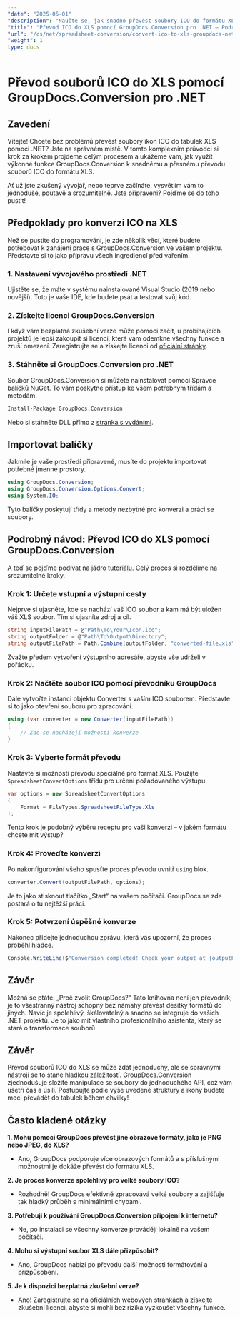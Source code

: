 ```yaml
---
"date": "2025-05-01"
"description": "Naučte se, jak snadno převést soubory ICO do formátu XLS pomocí nástroje GroupDocs.Conversion pro .NET. Postupujte podle tohoto podrobného návodu pro bezproblémovou konverzi souborů ve vašich projektech C#."
"title": "Převod ICO do XLS pomocí GroupDocs.Conversion pro .NET – Podrobný návod"
"url": "/cs/net/spreadsheet-conversion/convert-ico-to-xls-groupdocs-net/"
"weight": 1
type: docs
---
```

# Převod souborů ICO do XLS pomocí GroupDocs.Conversion pro .NET

## Zavedení

Vítejte! Chcete bez problémů převést soubory ikon ICO do tabulek XLS pomocí .NET? Jste na správném místě. V tomto komplexním průvodci si krok za krokem projdeme celým procesem a ukážeme vám, jak využít výkonné funkce GroupDocs.Conversion k snadnému a přesnému převodu souborů ICO do formátu XLS.

Ať už jste zkušený vývojář, nebo teprve začínáte, vysvětlím vám to jednoduše, poutavě a srozumitelně. Jste připraveni? Pojďme se do toho pustit!


## Předpoklady pro konverzi ICO na XLS

Než se pustíte do programování, je zde několik věcí, které budete potřebovat k zahájení práce s GroupDocs.Conversion ve vašem projektu. Představte si to jako přípravu všech ingrediencí před vařením.

### 1. Nastavení vývojového prostředí .NET

Ujistěte se, že máte v systému nainstalované Visual Studio (2019 nebo novější). Toto je vaše IDE, kde budete psát a testovat svůj kód.

### 2. Získejte licenci GroupDocs.Conversion

I když vám bezplatná zkušební verze může pomoci začít, u probíhajících projektů je lepší zakoupit si licenci, která vám odemkne všechny funkce a zruší omezení. Zaregistrujte se a získejte licenci od [oficiální stránky](https://purchase.groupdocs.com/buy).

### 3. Stáhněte si GroupDocs.Conversion pro .NET

Soubor GroupDocs.Conversion si můžete nainstalovat pomocí Správce balíčků NuGet. To vám poskytne přístup ke všem potřebným třídám a metodám. 

```bash
Install-Package GroupDocs.Conversion
```
Nebo si stáhněte DLL přímo z [stránka s vydáními](https://releases.groupdocs.com/conversion/net/).


## Importovat balíčky

Jakmile je vaše prostředí připravené, musíte do projektu importovat potřebné jmenné prostory.

```csharp
using GroupDocs.Conversion;
using GroupDocs.Conversion.Options.Convert;
using System.IO;
```

Tyto balíčky poskytují třídy a metody nezbytné pro konverzi a práci se soubory.


## Podrobný návod: Převod ICO do XLS pomocí GroupDocs.Conversion

A teď se pojďme podívat na jádro tutoriálu. Celý proces si rozdělíme na srozumitelné kroky.

### Krok 1: Určete vstupní a výstupní cesty

Nejprve si ujasněte, kde se nachází váš ICO soubor a kam má být uložen váš XLS soubor. Tím si ujasníte zdroj a cíl.

```csharp
string inputFilePath = @"Path\To\Your\Icon.ico";
string outputFolder = @"Path\To\Output\Directory";
string outputFilePath = Path.Combine(outputFolder, "converted-file.xls");
```

Zvažte předem vytvoření výstupního adresáře, abyste vše udrželi v pořádku.

### Krok 2: Načtěte soubor ICO pomocí převodníku GroupDocs

Dále vytvořte instanci objektu Converter s vaším ICO souborem. Představte si to jako otevření souboru pro zpracování.

```csharp
using (var converter = new Converter(inputFilePath))
{
    // Zde se nacházejí možnosti konverze
}
```

### Krok 3: Vyberte formát převodu

Nastavte si možnosti převodu speciálně pro formát XLS. Použijte `SpreadsheetConvertOptions` třídu pro určení požadovaného výstupu.

```csharp
var options = new SpreadsheetConvertOptions 
{ 
    Format = FileTypes.SpreadsheetFileType.Xls 
};
```

Tento krok je podobný výběru receptu pro vaši konverzi – v jakém formátu chcete mít výstup?

### Krok 4: Proveďte konverzi

Po nakonfigurování všeho spusťte proces převodu uvnitř `using` blok.

```csharp
converter.Convert(outputFilePath, options);
```

Je to jako stisknout tlačítko „Start“ na vašem počítači. GroupDocs se zde postará o tu nejtěžší práci.

### Krok 5: Potvrzení úspěšné konverze

Nakonec přidejte jednoduchou zprávu, která vás upozorní, že proces proběhl hladce.

```csharp
Console.WriteLine($"Conversion completed! Check your output at {outputFolder}");
```

## Závěr

Možná se ptáte: „Proč zvolit GroupDocs?“ Tato knihovna není jen převodník; je to všestranný nástroj schopný bez námahy převést desítky formátů do jiných. Navíc je spolehlivý, škálovatelný a snadno se integruje do vašich .NET projektů. Je to jako mít vlastního profesionálního asistenta, který se stará o transformace souborů.


## Závěr

Převod souborů ICO do XLS se může zdát jednoduchý, ale se správnými nástroji se to stane hladkou záležitostí. GroupDocs.Conversion zjednodušuje složité manipulace se soubory do jednoduchého API, což vám ušetří čas a úsilí. Postupujte podle výše uvedené struktury a ikony budete moci převádět do tabulek během chvilky!


## Často kladené otázky

**1. Mohu pomocí GroupDocs převést jiné obrazové formáty, jako je PNG nebo JPEG, do XLS?**  

- Ano, GroupDocs podporuje více obrazových formátů a s příslušnými možnostmi je dokáže převést do formátu XLS.

**2. Je proces konverze spolehlivý pro velké soubory ICO?**  

- Rozhodně! GroupDocs efektivně zpracovává velké soubory a zajišťuje tak hladký průběh s minimálními chybami.

**3. Potřebuji k používání GroupDocs.Conversion připojení k internetu?**  

- Ne, po instalaci se všechny konverze provádějí lokálně na vašem počítači.

**4. Mohu si výstupní soubor XLS dále přizpůsobit?**  

- Ano, GroupDocs nabízí po převodu další možnosti formátování a přizpůsobení.

**5. Je k dispozici bezplatná zkušební verze?**  

- Ano! Zaregistrujte se na oficiálních webových stránkách a získejte zkušební licenci, abyste si mohli bez rizika vyzkoušet všechny funkce.
